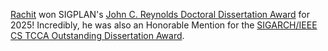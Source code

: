 [Rachit][] won SIGPLAN's [John C. Reynolds Doctoral Dissertation Award][sigplan-award] for 2025!
Incredibly, he was also an Honorable Mention for the [SIGARCH/IEEE CS TCCA Outstanding Dissertation Award][sigarch-award].

[rachit]: https://people.csail.mit.edu/rachit/
[sigplan-award]: https://sigplan.org/Awards/Dissertation/
[sigarch-award]: https://www.sigarch.org/benefit/awards/acm-sigarch-ieee-cs-tcca-outstanding-dissertation-award/

